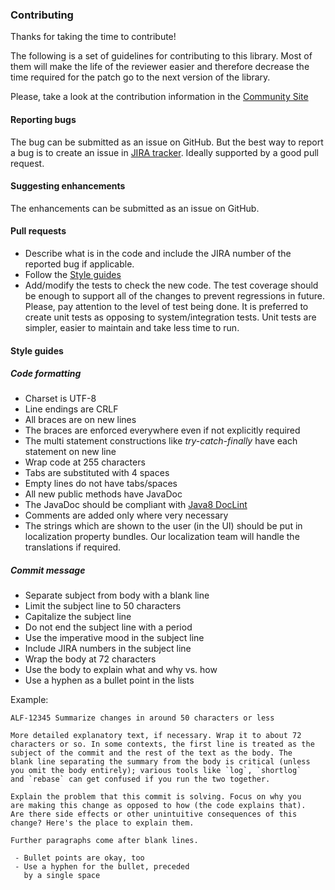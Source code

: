 ### Contributing
Thanks for taking the time to contribute!

The following is a set of guidelines for contributing to this library. Most of them will make the life of the reviewer easier and therefore decrease the time required for the patch go to the next version of the library.

Please, take a look at the contribution information in the [Community Site](https://community.alfresco.com/docs/DOC-6385-project-overview-repository)

#### Reporting bugs
The bug can be submitted as an issue on GitHub. But the best way to report a bug is to create an issue in [JIRA tracker](https://issues.alfresco.com). Ideally supported by a good pull request.

#### Suggesting enhancements
The enhancements can be submitted as an issue on GitHub.

#### Pull requests
* Describe what is in the code and include the JIRA number of the reported bug if applicable.
* Follow the [Style guides](#style-guides)
* Add/modify the tests to check the new code. The test coverage should be enough to support all of the changes to prevent regressions in future.
Please, pay attention to the level of test being done. It is preferred to create unit tests as opposing to system/integration tests. Unit tests are simpler, easier to maintain and take less time to run.

#### Style guides

##### Code formatting
* Charset is UTF-8
* Line endings are CRLF
* All braces are on new lines
* The braces are enforced everywhere even if not explicitly required
* The multi statement constructions like *try-catch-finally* have each statement on new line 
* Wrap code at 255 characters
* Tabs are substituted with 4 spaces
* Empty lines do not have tabs/spaces
* All new public methods have JavaDoc
* The JavaDoc should be compliant with [Java8 DocLint](http://openjdk.java.net/jeps/172)
* Comments are added only where very necessary
* The strings which are shown to the user (in the UI) should be put in localization property bundles. Our localization team will handle the translations if required.

##### Commit message
* Separate subject from body with a blank line
* Limit the subject line to 50 characters
* Capitalize the subject line
* Do not end the subject line with a period
* Use the imperative mood in the subject line
* Include JIRA numbers in the subject line
* Wrap the body at 72 characters
* Use the body to explain what and why vs. how
* Use a hyphen as a bullet point in the lists

Example:
~~~
ALF-12345 Summarize changes in around 50 characters or less

More detailed explanatory text, if necessary. Wrap it to about 72
characters or so. In some contexts, the first line is treated as the
subject of the commit and the rest of the text as the body. The
blank line separating the summary from the body is critical (unless
you omit the body entirely); various tools like `log`, `shortlog`
and `rebase` can get confused if you run the two together.

Explain the problem that this commit is solving. Focus on why you
are making this change as opposed to how (the code explains that).
Are there side effects or other unintuitive consequences of this
change? Here's the place to explain them.

Further paragraphs come after blank lines.

 - Bullet points are okay, too
 - Use a hyphen for the bullet, preceded
   by a single space
~~~
